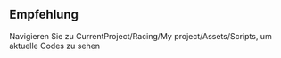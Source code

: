 ## Empfehlung ##

Navigieren Sie zu CurrentProject/Racing/My project/Assets/Scripts, um aktuelle Codes zu sehen
